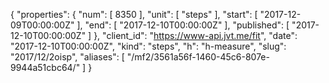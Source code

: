 {
  "properties": {
    "num": [
      8350
    ],
    "unit": [
      "steps"
    ],
    "start": [
      "2017-12-09T00:00:00Z"
    ],
    "end": [
      "2017-12-10T00:00:00Z"
    ],
    "published": [
      "2017-12-10T00:00:00Z"
    ]
  },
  "client_id": "https://www-api.jvt.me/fit",
  "date": "2017-12-10T00:00:00Z",
  "kind": "steps",
  "h": "h-measure",
  "slug": "2017/12/2oisp",
  "aliases": [
    "/mf2/3561a56f-1460-45c6-807e-9944a51cbc64/"
  ]
}
